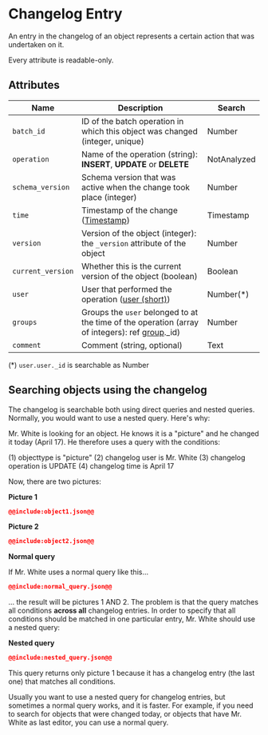 # Changelog Entry

An entry in the changelog of an object represents a certain action that was undertaken on it.

Every attribute is readable-only.

## Attributes

| Name                        | Description                                                                                               | Search        |
|-----------------------------|-----------------------------------------------------------------------------------------------------------|---------------|
| `batch_id`                  | ID of the batch operation in which this object was changed (integer, unique)                              | Number        |
| `operation`                 | Name of the operation (string): **INSERT**, **UPDATE** or **DELETE**                                      | NotAnalyzed   |
| `schema_version`            | Schema version that was active when the change took place (integer)                                       | Number        |
| `time`                      | Timestamp of the change ([Timestamp](/technical/types/timestamp/timestamp.md))                                              | Timestamp     |
| `version`                   | Version of the object (integer): the `_version` attribute of the object                                   | Number        |
| `current_version`           | Whether this is the current version of the object (boolean)                                               | Boolean       |
| `user`                      | User that performed the operation ([user (short)](/technical/types/user/user.md#short))                                | Number(\*)    |
| `groups`                    | Groups the `user` belonged to at the time of the operation (array of integers): ref [group](/technical/types/group/group.md).\_id) | Number |
| `comment`                   | Comment (string, optional)                                                                                | Text          |

(\*) `user.user._id` is searchable as Number

## Searching objects using the changelog

The changelog is searchable both using direct queries and nested queries. Normally, you would want to use a nested query. Here's why:

Mr. White is looking for an object. He knows it is a "picture" and he changed it today (April 17). He therefore uses a query with the conditions:

(1) objecttype is "picture"
(2) changelog user is Mr. White
(3) changelog operation is UPDATE
(4) changelog time is April 17

Now, there are two pictures:

**Picture 1**

~~~~json
@@include:object1.json@@
~~~~

**Picture 2**

~~~~json
@@include:object2.json@@
~~~~

**Normal query**

If Mr. White uses a normal query like this...

~~~~json
@@include:normal_query.json@@
~~~~

... the result will be pictures 1 AND 2. The problem is that the query matches all conditions **across
all** changelog entries. In order to specify that all conditions should be matched in one particular entry,
Mr. White should use a nested query:

**Nested query**

~~~~json
@@include:nested_query.json@@
~~~~

This query returns only picture 1 because it has a changelog entry (the last one) that matches all conditions.

Usually you want to use a nested query for changelog entries, but sometimes a normal query works,
and it is faster. For example, if you need to search for objects that were changed today, or objects that have Mr. White
as last editor, you can use a normal query.

